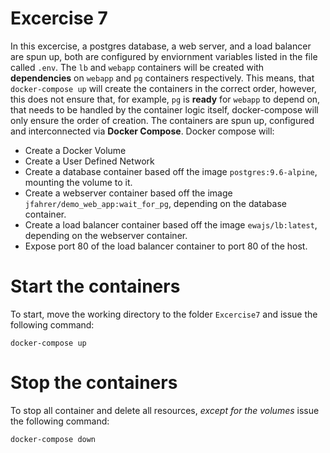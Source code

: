 # Excercise 7

In this excercise, a postgres database, a web server, and a load balancer are spun up, both are configured by enviornment variables listed in the file called `.env`. The `lb` and `webapp` containers will be created with **dependencies** on `webapp` and `pg` containers respectively. This means, that `docker-compose up` will create the containers in the correct order, however, this does not ensure that, for example, `pg` is **ready** for `webapp` to depend on, that needs to be handled by the container logic itself, docker-compose will only ensure the order of creation.
The containers are spun up, configured and interconnected via **Docker Compose**.
Docker compose will:

- Create a Docker Volume
- Create a User Defined Network
- Create a database container based off the image `postgres:9.6-alpine`, mounting the volume to it.
- Create a webserver container based off the image `jfahrer/demo_web_app:wait_for_pg`, depending on the database container.
- Create a load balancer container based off the image `ewajs/lb:latest`, depending on the webserver container.
- Expose port 80 of the load balancer container to port 80 of the host.

# Start the containers

To start, move the working directory to the folder `Excercise7` and issue the following command:

```
docker-compose up
```

# Stop the containers

To stop all container and delete all resources, _except for the volumes_ issue the following command:

```
docker-compose down
```
